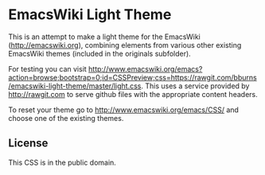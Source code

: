 
EmacsWiki Light Theme
=====================

This is an attempt to make a light theme for the EmacsWiki (http://emacswiki.org), combining elements from various other existing EmacsWiki themes (included in the originals subfolder). 

For testing you can visit  http://www.emacswiki.org/emacs?action=browse;bootstrap=0;id=CSSPreview;css=https://rawgit.com/bburns/emacswiki-light-theme/master/light.css. This uses a service provided by http://rawgit.com to serve github files with the appropriate content headers. 

To reset your theme go to http://www.emacswiki.org/emacs/CSS/ and choose one of the existing themes. 


License
-------

This CSS is in the public domain. 









